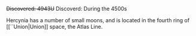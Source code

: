 ~~Discovered: 4943U~~
Discoverd: During the 4500s


Hercynia has a number of small moons, and is located
in the fourth ring of [[``Union|Union]] space, the Atlas Line.
